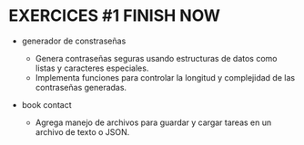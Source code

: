 # EXERCICES #1 FINISH NOW

<!-- - calculator

  - Usa funciones para cada operación matemática (suma, resta, multiplicación, división).
  - Implementa manejo de errores (por ejemplo, división por cero). -->

<!-- - gestor de tareas

  - Usa estructuras de datos como listas o diccionarios para almacenar tareas.
  - Permite agregar, eliminar y listar tareas. -->

<!-- - simulador de tienda

  - Crea clases para representar productos y la lógica de una tienda.
  - Usa POO para gestionar el inventario, realizar compras y calcular el total.
  - Usa módulos para organizar el código. -->

- generador de constraseñas

  - Genera contraseñas seguras usando estructuras de datos como listas y caracteres especiales.
  - Implementa funciones para controlar la longitud y complejidad de las contraseñas generadas.

- book contact

  - Agrega manejo de archivos para guardar y cargar tareas en un archivo de texto o JSON.
